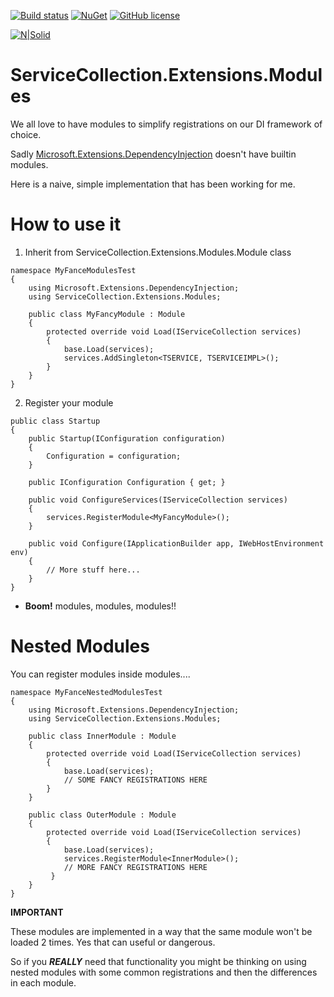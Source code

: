 [![Build status](https://ci.appveyor.com/api/projects/status/fe8xe21h78b1c6ij?svg=true)](https://ci.appveyor.com/project/dariogriffo/servicecollection-extensions-modules)
[![NuGet](https://img.shields.io/nuget/v/ServiceCollection.Extensions.Modules.svg?style=flat)](https://www.nuget.org/packages/ServiceCollection.Extensions.Modules/) 
[![GitHub license](https://img.shields.io/github/license/griffo-io/ServiceCollection.Extensions.Modules.svg)](https://raw.githubusercontent.com/griffo-io/ServiceCollection.Extensions.Modules/master/LICENSE)

[![N|Solid](https://avatars2.githubusercontent.com/u/39886363?s=200&v=4)](https://github.com/griffo-io/ServiceCollection.Extensions.Modules)


# ServiceCollection.Extensions.Modules
We all love to have modules to simplify registrations on our DI framework of choice.

Sadly [Microsoft.Extensions.DependencyInjection](https://www.nuget.org/packages/Microsoft.Extensions.DependencyInjection/) doesn't have builtin modules.

Here is a naive, simple implementation that has been working for me.

# How to use it

1. Inherit from ServiceCollection.Extensions.Modules.Module class
  
```
namespace MyFanceModulesTest
{
    using Microsoft.Extensions.DependencyInjection;
    using ServiceCollection.Extensions.Modules;

    public class MyFancyModule : Module
    {
        protected override void Load(IServiceCollection services)
        {
            base.Load(services);
            services.AddSingleton<TSERVICE, TSERVICEIMPL>();            
        }
    }
}
```

2. Register your module

```
public class Startup
{
    public Startup(IConfiguration configuration)
    {
        Configuration = configuration;
    }

    public IConfiguration Configuration { get; }

    public void ConfigureServices(IServiceCollection services)
    {
        services.RegisterModule<MyFancyModule>();
    }

    public void Configure(IApplicationBuilder app, IWebHostEnvironment env)
    {
        // More stuff here...
    }
}
```
- **Boom!** modules, modules, modules!!

# Nested Modules
You can register modules inside modules....

```
namespace MyFanceNestedModulesTest
{
    using Microsoft.Extensions.DependencyInjection;
    using ServiceCollection.Extensions.Modules;

    public class InnerModule : Module
    {
        protected override void Load(IServiceCollection services)
        {
            base.Load(services); 
            // SOME FANCY REGISTRATIONS HERE
        }
    }

    public class OuterModule : Module
    {
        protected override void Load(IServiceCollection services)
        {
            base.Load(services);
            services.RegisterModule<InnerModule>();
            // MORE FANCY REGISTRATIONS HERE
         }
    }
}
```

**IMPORTANT**

These modules are implemented in a way that the same module won't be loaded 2 times. Yes that can useful or dangerous.

So if you ***REALLY*** need that functionality you might be thinking on using nested modules with some common registrations and then the differences in each module.
